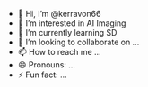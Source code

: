 - 👋 Hi, I’m @kerravon66
- 👀 I’m interested in AI Imaging
- 🌱 I’m currently learning SD
- 💞️ I’m looking to collaborate on ...
- 📫 How to reach me ...
- 😄 Pronouns: ...
- ⚡ Fun fact: ...

<!---
kerravon66/kerravon66 is a ✨ special ✨ repository because its `README.md` (this file) appears on your GitHub profile.
You can click the Preview link to take a look at your changes.
--->
